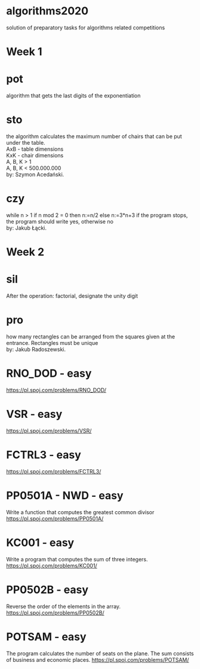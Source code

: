 # algorithms2020
solution of preparatory tasks for algorithms related competitions
# Week 1
# pot
algorithm that gets the last digits of the exponentiation
# sto
the algorithm calculates the maximum number of chairs that can be put under the table.  
AxB - table dimensions  
KxK - chair dimensions  
A, B, K > 1  
A, B, K < 500.000.000  
by: Szymon Acedański.  
# czy
while n > 1
  if n mod 2 = 0 then
    n:=n/2
  else
    n:=3*n+3
 if the program stops, the program should write yes, otherwise no  
 by: Jakub Łącki.  
# Week 2
# sil  
After the operation: factorial, designate the unity digit  
# pro  
how many rectangles can be arranged from the squares given at the entrance. Rectangles must be unique  
by: Jakub Radoszewski.  
# RNO_DOD - easy
https://pl.spoj.com/problems/RNO_DOD/
# VSR - easy
https://pl.spoj.com/problems/VSR/
# FCTRL3 - easy
https://pl.spoj.com/problems/FCTRL3/
# PP0501A - NWD - easy
Write a function that computes the greatest common divisor
https://pl.spoj.com/problems/PP0501A/
# KC001 - easy
Write a program that computes the sum of three integers.
https://pl.spoj.com/problems/KC001/
# PP0502B - easy
Reverse the order of the elements in the array.
https://pl.spoj.com/problems/PP0502B/
# POTSAM - easy
The program calculates the number of seats on the plane. The sum consists of business and economic places.
https://pl.spoj.com/problems/POTSAM/
